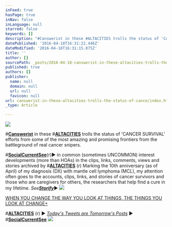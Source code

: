 ```yaml
---
inFeed: true
hasPage: true
inNav: false
inLanguage: null
starred: false
keywords: []
description: "#Canswerist in these #ALTACITIES trolls the status of 'CANCER SURVIVAL' efforts from some of the most amazing and promising frontiers from the battleground of real cancer snipers."
datePublished: '2016-04-18T16:31:22.446Z'
dateModified: '2016-04-18T16:31:15.075Z'
title: ''
author: []
sourcePath: _posts/2016-04-18-canswerist-in-these-altacities-trolls-the-status-of-cance.md
published: true
authors: []
publisher:
  name: null
  domain: null
  url: null
  favicon: null
url: canswerist-in-these-altacities-trolls-the-status-of-cance/index.html
_type: Article

---
```

![](https://the-grid-user-content.s3-us-west-2.amazonaws.com/7e288ac4-da3d-4e47-a54a-dc0ae2d0c6d0.png)

\#**[Canswerist][0]** in these \#[**ALTACITIES**][1] trolls the status of 'CANCER SURVIVAL' efforts from some of the most amazing and promising frontiers from the battleground of real cancer snipers.

\#**[SocialCurrentSee][2]**(r)▶ in common (sometimes UNCOMMON) interest developments (more than HOAs) in the clips, links, comments, views and stories archived by \#[**ALTACITIES**][1] (r) Marking the 10th anniversary (as of April) of my diagnosis (DX) with mantle cell lymphoma (MCL), my attention often goes to the accounts, clips, links, and stories of cancer survivors and those who are caregivers for others, the researchers that help find a cure in my lifetime. _See_**[_Storify_][3]**▶
![](https://the-grid-user-content.s3-us-west-2.amazonaws.com/291e0566-e997-4b9c-87f3-379caf1bf570.png)

​[WHEN YOU CHANGE THE WAY YOU LOOK AT THINGS, THE THINGS YOU LOOK AT CHANGE+ ][4]

​\#**[ALTACITIES][1]** (r) ▶ _[Today's Tweets are Tomorrow's Posts][5]_ ▶ \#**[SocialCurrentSee][2]**
![](https://the-grid-user-content.s3-us-west-2.amazonaws.com/4bb4225a-8a89-443d-bfa1-425ad8d657cf.png)

[0]: http://canswerist.com/
[1]: http://altacities.com/
[2]: http://socialcurrentsee.com/
[3]: https://goo.gl/TFWbCL
[4]: http://browseonpurpose.com/
[5]: https://twitter.com/ALTALOMAN